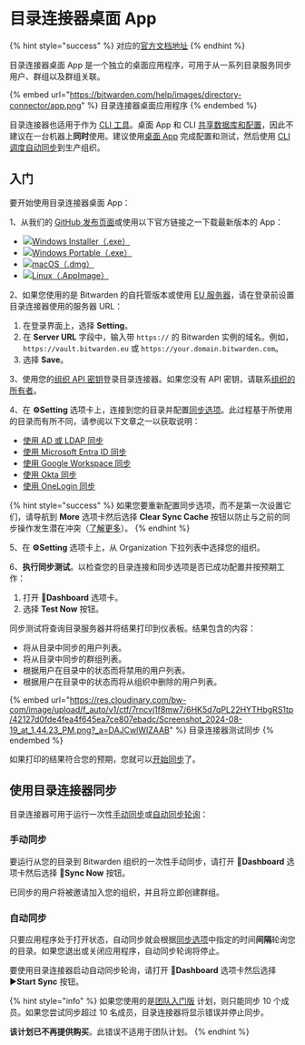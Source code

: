 # 目录连接器桌面 App

{% hint style="success" %}
对应的[官方文档地址](https://bitwarden.com/help/article/directory-sync-desktop/)
{% endhint %}

目录连接器桌面 App 是一个独立的桌面应用程序，可用于从一系列目录服务同步用户、群组以及群组关联。

{% embed url="https://bitwarden.com/help/images/directory-connector/app.png" %}
目录连接器桌面应用程序
{% endembed %}

目录连接器也适用于作为 [CLI 工具](directory-connector-cli.md)。桌面 App 和 CLI [共享数据库和配置](directory-connector-file-storage.md)，因此不建议在一台机器上**同时**使用。建议使用[桌面 App](directory-connector-desktop-app.md) 完成配置和测试，然后使用 [CLI](directory-connector-cli.md) [调度自动同步](schedule-a-sync.md)到生产组织。

## 入门 <a href="#getting-started" id="getting-started"></a>

要开始使用目录连接器桌面 App：

1、从我们的 [GitHub 发布页面](https://github.com/bitwarden/directory-connector/releases)或使用以下官方链接之一下载最新版本的 App：

* ​![](https://files.gitbook.com/v0/b/gitbook-28427.appspot.com/o/assets%2F-M2XqgFI6fAcTD0lL3MZ%2F-M2lgIMT8p-h_KydT0nq%2F-M2lmjhiYHSJ5-sYyb6Z%2Fos-windows-24.png?alt=media\&token=0d9e6b96-ec16-4dc0-a39a-a78fdfb0e33a)[Windows Installer（.exe）](https://vault.bitwarden.com/download/?app=connector\&platform=windows)​
* ​​![](https://files.gitbook.com/v0/b/gitbook-28427.appspot.com/o/assets%2F-M2XqgFI6fAcTD0lL3MZ%2F-M2lgIMT8p-h_KydT0nq%2F-M2lmjhiYHSJ5-sYyb6Z%2Fos-windows-24.png?alt=media\&token=0d9e6b96-ec16-4dc0-a39a-a78fdfb0e33a)[Windows Portable（.exe）](https://vault.bitwarden.com/download/?app=connector\&platform=windows\&variant=portable)​
* ​​![](https://files.gitbook.com/v0/b/gitbook-28427.appspot.com/o/assets%2F-M2XqgFI6fAcTD0lL3MZ%2F-M2lgIMT8p-h_KydT0nq%2F-M2lmd9QDMlX1Sn3aHOo%2Fapple-24.png?alt=media\&token=e90fd6d0-5ca3-43a7-9818-441b86ae2147)[macOS（.dmg）](https://vault.bitwarden.com/download/?app=connector\&platform=macos)​
* ​​![](https://files.gitbook.com/v0/b/gitbook-28427.appspot.com/o/assets%2F-M2XqgFI6fAcTD0lL3MZ%2F-M2lgIMT8p-h_KydT0nq%2F-M2lmhr5ffWYeEG74jXf%2Flinux-24.png?alt=media\&token=26403b17-eb24-4721-8c42-b6fb70164cc2)[Linux（.AppImage）](https://vault.bitwarden.com/download/?app=connector\&platform=linux)

2、如果您使用的是 Bitwarden 的自托管版本或使用 [EU 服务器](../../../security/server-geographies.md)，请在登录前设置目录连接器使用的服务器 URL：

1. 在登录界面上，选择 **Setting**。
2. 在 **Server URL** 字段中，输入带 `https://` 的 Bitwarden 实例的域名。例如，`https://vault.bitwarden.eu` 或 `https://your.domain.bitwarden.com`。
3. 选择 **Save**。

3、使用您的[组织 API 密钥](../../../organizations/bitwarden-public-api.md#authentication)登录目录连接器。如果您没有 API 密钥，请联系[组织的所有者](../member-roles-and-permissions.md)。

4、在 **⚙️Setting** 选项卡上，连接到您的目录并配置[同步选项](sync-options-and-filters.md)。此过程基于所使用的目录而有所不同，请参阅以下文章之一以获取说明：

* [使用 AD 或 LDAP 同步](sync-with-active-directory-or-ldap.md)
* [使用 Microsoft Entra ID 同步](sync-with-microsoft-entra-id.md)
* [使用 Google Workspace 同步](sync-with-google-workspace.md)
* [使用 Okta 同步](sync-with-okta.md)
* [使用 OneLogin 同步](sync-with-onelogin.md)

{% hint style="success" %}
如果您要重新配置同步选项，而不是第一次设置它们，请导航到 **More** 选项卡然后选择 **Clear Sync Cache** 按钮以防止与之前的同步操作发生潜在冲突（[了解更多](clear-sync-cache.md)）。
{% endhint %}

5、在 **⚙️Setting** 选项卡上，从 Organization 下拉列表中选择您的组织。

6、**执行同步测试**。以检查您的目录连接和同步选项是否已成功配置并按预期工作：

1. 打开 🎨**Dashboard** 选项卡。
2. 选择 **Test Now** 按钮。

同步测试将查询目录服务器并将结果打印到仪表板。结果包含的内容：

* 将从目录中同步的用户列表。
* 将从目录中同步的群组列表。
* 根据用户在目录中的状态而将禁用的用户列表。
* 根据用户在目录中的状态而将从组织中删除的用户列表。

{% embed url="https://res.cloudinary.com/bw-com/image/upload/f_auto/v1/ctf/7rncvj1f8mw7/6HK5d7qPL22HYTHbgRS1tp/42127d0fde4fea4f645ea7ce807ebadc/Screenshot_2024-08-19_at_1.44.23_PM.png?_a=DAJCwlWIZAAB" %}
目录连接器测试同步
{% endembed %}

如果打印的结果符合您的预期，您就可以[开始同步](directory-connector-desktop-app.md#sync-with-directory-connector)了。

## 使用目录连接器同步 <a href="#sync-with-directory-connector" id="sync-with-directory-connector"></a>

目录连接器可用于运行一次性[手动同步](directory-connector-desktop-app.md#perform-a-manual-sync)或[自动同步轮询](directory-connector-desktop-app.md#start-automatic-sync)：

### 手动同步 <a href="#manual-sync" id="manual-sync"></a>

要运行从您的目录到 Bitwarden 组织的一次性手动同步，请打开 🎨**Dashboard** 选项卡然后选择 **🔄Sync Now** 按钮。

已同步的用户将被邀请加入您的组织，并且将立即创建群组。

### 自动同步 <a href="#automatic-sync" id="automatic-sync"></a>

只要应用程序处于打开状态，自动同步就会根据[同步选项](sync-options-and-filters.md)中指定的时间**间隔**轮询您的目录。如果您退出或关闭应用程序，自动同步轮询将停止。

要使用目录连接器启动自动同步轮询，请打开 🎨**Dashboard** 选项卡然后选择 ▶︎**Start Sync** 按钮。

{% hint style="info" %}
如果您使用的是[团队入门版](../../../plans-and-pricing/password-manager/about-bitwarden-plans.md#teams-starter-organizations) 计划，则只能同步 10 个成员。如果您尝试同步超过 10 名成员，目录连接器将显示错误并停止同步。

**该计划已不再提供购买**。此错误不适用于团队计划。
{% endhint %}
